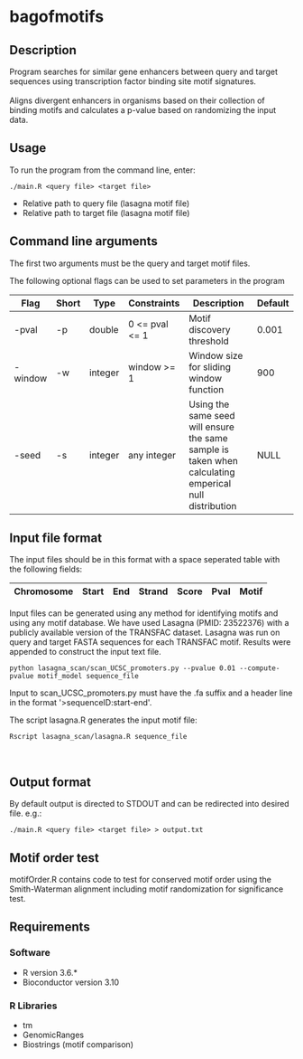 # bagofmotifs

## Description 
Program searches for similar gene enhancers between query and target sequences using transcription factor binding site motif signatures. 
<Br>
<Br>
Aligns divergent enhancers in organisms based on their collection of binding motifs and calculates a p-value based on randomizing the input data.


## Usage

To run the program from the command line, enter:

```
./main.R <query file> <target file> 
```

- Relative path to query file (lasagna motif file)
- Relative path to target file (lasagna motif file)

## Command line arguments

The first two arguments must be the query and target motif files.

The following optional flags can be used to set parameters in the program 

Flag | Short| Type | Constraints| Description | Default
---- | --- | --- | --- | --- | ---
-pval | -p | double |0 <= pval <= 1| Motif discovery threshold | 0.001 
-window | -w |integer | window >= 1| Window size for sliding window function | 900
-seed | -s | integer |any integer| Using the same seed will ensure the same sample is taken when calculating emperical null distribution | NULL

## Input file format

The input files should be in this format with a space seperated table with the following fields:

Chromosome | Start| End | Strand | Score | Pval | Motif
---- | --- | --- | --- | --- | --- | ---

Input files can be generated using any method for identifying motifs and using any motif database. We have used Lasagna (PMID: 23522376) with a publicly available version of the TRANSFAC dataset. Lasagna was run on query and target FASTA sequences for each TRANSFAC motif. Results were appended to construct the input text file.

```
python lasagna_scan/scan_UCSC_promoters.py --pvalue 0.01 --compute-pvalue motif_model sequence_file
```
Input to scan_UCSC_promoters.py must have the .fa suffix and a header line in the format '>sequenceID:start-end'.

The script lasagna.R generates the input motif file:

```
Rscript lasagna_scan/lasagna.R sequence_file
```


<br>


## Output format

By default output is directed to STDOUT and can be redirected into desired file. e.g.:
```
./main.R <query file> <target file> > output.txt
```
## Motif order test
motifOrder.R contains code to test for conserved motif order using the Smith-Waterman alignment including motif randomization for significance test.

## Requirements

### Software
- R version 3.6.*
- Bioconductor version 3.10

### R Libraries
- tm
- GenomicRanges
- Biostrings (motif comparison)




